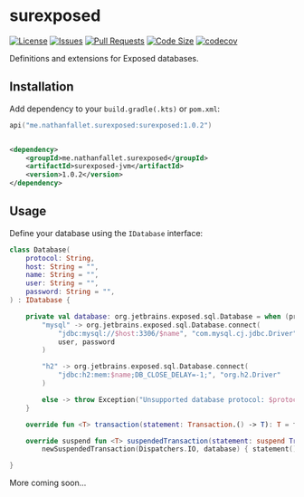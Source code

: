 # surexposed

[![License](https://img.shields.io/github/license/nathanfallet/surexposed)](LICENSE)
[![Issues](https://img.shields.io/github/issues/nathanfallet/surexposed)]()
[![Pull Requests](https://img.shields.io/github/issues-pr/nathanfallet/surexposed)]()
[![Code Size](https://img.shields.io/github/languages/code-size/nathanfallet/surexposed)]()
[![codecov](https://codecov.io/gh/nathanfallet/surexposed/graph/badge.svg?token=iIM9xwE4QT)](https://codecov.io/gh/nathanfallet/surexposed)

Definitions and extensions for Exposed databases.

## Installation

Add dependency to your `build.gradle(.kts)` or `pom.xml`:

```kotlin
api("me.nathanfallet.surexposed:surexposed:1.0.2")
```

```xml

<dependency>
    <groupId>me.nathanfallet.surexposed</groupId>
    <artifactId>surexposed-jvm</artifactId>
    <version>1.0.2</version>
</dependency>
```

## Usage

Define your database using the `IDatabase` interface:

```kotlin
class Database(
    protocol: String,
    host: String = "",
    name: String = "",
    user: String = "",
    password: String = "",
) : IDatabase {

    private val database: org.jetbrains.exposed.sql.Database = when (protocol) {
        "mysql" -> org.jetbrains.exposed.sql.Database.connect(
            "jdbc:mysql://$host:3306/$name", "com.mysql.cj.jdbc.Driver",
            user, password
        )

        "h2" -> org.jetbrains.exposed.sql.Database.connect(
            "jdbc:h2:mem:$name;DB_CLOSE_DELAY=-1;", "org.h2.Driver"
        )

        else -> throw Exception("Unsupported database protocol: $protocol")
    }

    override fun <T> transaction(statement: Transaction.() -> T): T = transaction(database, statement)

    override suspend fun <T> suspendedTransaction(statement: suspend Transaction.() -> T): T =
        newSuspendedTransaction(Dispatchers.IO, database) { statement() }

}
```

More coming soon...
